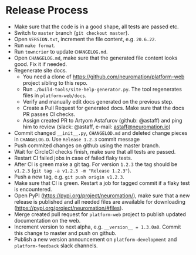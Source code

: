# Release Process

* Make sure that the code is in a good shape, all tests are passed etc.
* Switch to `master` branch (`git checkout master`).
* Open `VERSION.txt`, increment the file content, e.g. `20.6.22`.
* Run `make format`.
* Run `towncrier` to update `CHANGELOG.md`.
* Open `CHANGELOG.md`, make sure that the generated file content looks good. Fix it if needed.
* Regenerate site docs.
  * You need a clone of https://github.com/neuromation/platform-web project sibling to this repo.
  * Run `./build-tools/site-help-generator.py`. The tool regenerates files in `platform-web/docs`.
  * Verify and manually edit docs generated on the previous step.
  * Create a Pull Request for generated docs. Make sure that the docs PR passes CI checks.
  * Assign created PR to Artyom Astafurov (github: @astaff) and ping him to review (slack: @astaff, e-mail: astaff@neuromation.io)
* Commit changed `__init__.py`, `CHANGELOD.md` and deleted change pieces in `CHANGELOG.D`. Use `Release 1.2.3` commit message
* Push commited changes on github using the master branch.
* Wait for CircleCI checks finish, make sure that all tests are passed.
* Restart CI failed jobs in case of failed flaky tests.
* After CI is green make a git tag. For version `1.2.3` the tag should be `v1.2.3` (`git tag -a v1.2.3 -m "Release 1.2.3"`).
* Push a new tag, e.g. `git push origin v1.2.3`.
* Make sure that CI is green. Restart a job for tagged commit if a flaky test is encountered.
* Open PyPI (https://pypi.org/project/neuromation/), make sure that a new release is published and all needed files are awailable for downloading (https://pypi.org/project/neuromation/#files).
* Merge created pull request for `platform-web` project to publish updated documentation on the web.
* Increment version to next alpha, e.g. `__version__ = 1.3.0a0`. Commit this change to master and push on github.
* Publish a new version announcement on `platform-development` and `platform-feedback` slack channels.
